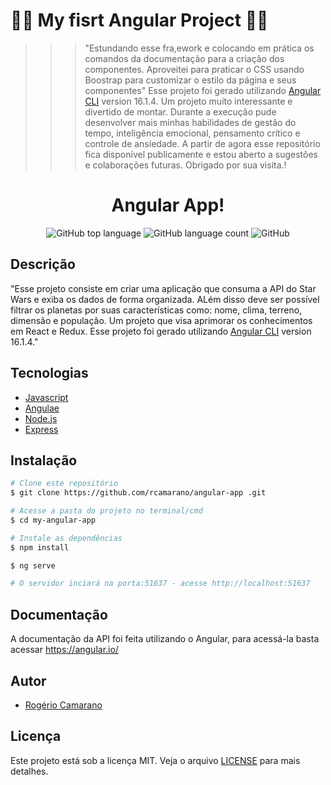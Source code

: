 # 🚀🚩 My fisrt Angular Project 🚩🚀

>>> "Estundando esse fra,ework e colocando em prática os comandos da documentação para a criação dos componentes. Aproveitei para praticar o CSS usando Boostrap para customizar o estilo da página e seus componentes"
>>> Esse projeto foi gerado utilizando [Angular CLI](https://github.com/angular/angular-cli) version 16.1.4.
>>> Um projeto muito interessante e divertido de montar. Durante a execução pude desenvolver mais minhas habilidades de gestão do tempo, inteligência emocional, pensamento crítico e controle de ansiedade.
>>> A partir de agora esse repositório fica disponível publicamente e estou aberto a sugestões e colaborações futuras.
Obrigado por sua visita.!

<div align="center">
<!--   <img alt="TFC!" src="imgs/5ca10a0410f76.png" width="250px"> -->
  <h1>Angular App!</h1>
  <p>
    <img alt="GitHub top language" src="https://img.shields.io/github/languages/top/rcamarano/angular-app?color=blueviolet">
    <img alt="GitHub language count" src="https://img.shields.io/github/languages/count/rcamarano/angular-app?color=blueviolet">
    <img alt="GitHub" src="https://img.shields.io/github/license/rcamarano/angular-app?color=blueviolet">
  </p>
</div>

## Descrição

"Esse projeto consiste em criar uma aplicação que consuma a API do Star Wars e exiba os dados de forma organizada. ALém disso deve ser possível filtrar os planetas por suas características como: nome, clima, terreno, dimensão e população. Um projeto que visa aprimorar os conhecimentos em React e Redux.
Esse projeto foi gerado utilizando [Angular CLI](https://github.com/angular/angular-cli) version 16.1.4."

## Tecnologias

- [Javascript](https://developer.mozilla.org/en-US/docs/Web/JavaScript)
- [Angulae](https://angular.io/)
- [Node.js](https://nodejs.org/en/)
- [Express](https://expressjs.com/pt-br/)

## Instalação

```bash
# Clone este repositório
$ git clone https://github.com/rcamarano/angular-app .git

# Acesse a pasta do projeto no terminal/cmd
$ cd my-angular-app 

# Instale as dependências
$ npm install

$ ng serve

# O servidor inciará na porta:51637 - acesse http://localhost:51637
```

## Documentação

A documentação da API foi feita utilizando o Angular, para acessá-la basta acessar https://angular.io/

## Autor

- [Rogério Camarano](https://github.com/rcamarano)

## Licença

Este projeto está sob a licença MIT. Veja o arquivo [LICENSE](LICENSE) para mais detalhes.
<!-- Olá, Tryber!
Esse é apenas um arquivo inicial para o README do seu projeto.
É essencial que você preencha esse documento por conta própria, ok?
Não deixe de usar nossas dicas de escrita de README de projetos, e deixe sua criatividade brilhar!
:warning: IMPORTANTE: você precisa deixar nítido:
- quais arquivos/pastas foram desenvolvidos por você; 
- quais arquivos/pastas foram desenvolvidos por outra pessoa estudante;
- quais arquivos/pastas foram desenvolvidos pela Trybe.
-->
